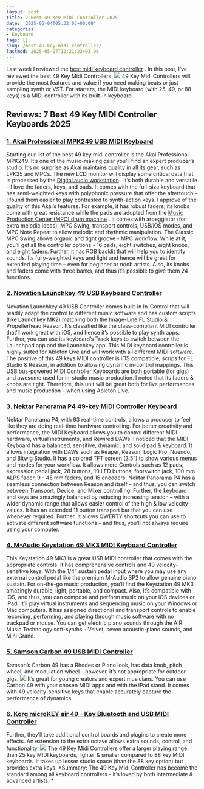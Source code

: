 ```yaml
---
layout: post
title: 7 Best 49 Key MIDI Controller 2025
date: '2025-05-04T05:32:03+00:00'
categories:
- Keyboard
tags: []
slug: /best-49-key-midi-controller/
lastmod: 2025-05-07T12:21:23+03:00
---
```


Last week I reviewed the
[best midi keyboard controller](https://pestpolicy.com/best-midi-keyboard-controller/)
. In this post, I’ve reviewed the best 49 Key Midi Controllers.
![](/assets/img/img/)
49 Key Midi Controllers will provide the most features and value if you need making beats or just sampling synth or VST.
For starters, the MIDI keyboard (with 25, 49, or 88 keys) is a MIDI controller with its built-in keyboard.
## Reviews: 7 Best 49 Key MIDI Controller Keyboards 2025
### [1. Akai Professional MPK249 USB MIDI Keyboard](https://www.amazon.com/dp/B00IJ7FGSC/?tag=p-policy-20)
Starting our list of the best 49 key midi controller is the Akai Professional MPK249. It’s one of the music-making gear you’ll find an expert producer’s studio. It’s no surprise as Akai maintains quality in all its gear, such as LPK25 and MPCs.
[](https://www.amazon.com/dp/B00IJ7FGSC/?tag=p-policy-20)
[](https://www.amazon.com/dp/B0791WV9MG/?tag=p-policy-20)
[](https://www.amazon.com/dp/B01KWPTLQG/ref=as_li_ss_il?&linkCode=li3&tag=p-policy-20&linkId=1d5bedff8c59deadcb5756de1c4165d6)
[](https://www.amazon.com/dp/B01KWPTLQG/ref=as_li_ss_il?&linkCode=li2&tag=p-policy-20&linkId=2742498f1d11ed7b298176c4737e30ac)
[](https://www.amazon.com/dp/B00E1N09JO/?tag=p-policy-20)
The new LCD monitor will display some critical data that is processed by the
[Digital audio workstation](https://en.wikipedia.org/wiki/Digital_audio_workstation)
. It’s both durable and versatile – I love the faders, keys, and pads.
It comes with the full-size keyboard that has semi-weighted keys with polyphonic pressure that offer the aftertouch – I found them easier to play contrasted to synth-action keys.
I approve of the quality of this Akai’s features. For example, it has robust faders; its knobs come with great resistance while the pads are adopted from the
[Music Production Center (MPC) drum machine](https://en.wikipedia.org/wiki/Akai_MPC)
.
It comes with arpeggiator (for extra melodic ideas), MPC Swing, transport controls, USB/iOS modes, and MPC Note Repeat to allow melodic and rhythmic manipulation. The Classic MPC Swing allows organic and tight groove - MPC workflow.
While at it, you’ll get all the controller options - 16 pads, eight switches, eight knobs, and eight faders. Further, it has RGB backlit that will help you to identify sounds.
Its fully-weighted keys and light and hence will be great for extended playing time – even for beginner or noob artists. Also, its knobs and faders come with three banks, and thus it’s possible to give them 24 functions.
### [2. Novation Launchkey 49 USB Keyboard Controller](https://www.amazon.com/dp/B00IWVWUWA/?tag=p-policy-20)
Novation Launchkey 49 USB Controller comes built-in In-Control that will readily adapt the control to different music software and has custom scripts (like Launchkey MK2) matching both the Image-Line FL Studio & Propellerhead Reason.
[](https://www.amazon.com/dp/B00IWVWUWA/?tag=p-policy-20)
[](https://www.amazon.com/dp/B0791WV9MG/?tag=p-policy-20)
[](https://www.amazon.com/dp/B01KWPTLQG/ref=as_li_ss_il?&linkCode=li3&tag=p-policy-20&linkId=1d5bedff8c59deadcb5756de1c4165d6)
[](https://www.amazon.com/dp/B01KWPTLQG/ref=as_li_ss_il?&linkCode=li2&tag=p-policy-20&linkId=2742498f1d11ed7b298176c4737e30ac)
[](https://www.amazon.com/dp/B00E1N09JO/?tag=p-policy-20)
It’s classified like the class-compliant MIDI controller that’ll work great with iOS, and hence it’s possible to play synth apps. Further, you can use its keyboard’s Track keys to switch between the Launchpad app and the Launchkey app.
This MIDI keyboard controller is highly suited for Ableton Live and will work with all different MIDI software. The positive of this 49 keys MIDI controller is iOS compatible, scrips for FL Studio & Reason, in addition to allowing dynamic in-control mappings.
This USB bus-powered MIDI Controller Keyboards are both portable (for gigs) and awesome used for in-studio music production.
I noted that its faders & knobs are tight. Therefore, this unit will be great both for live performances and music production – when using Ableton Live.
### [3. Nektar Panorama P4 49-key MIDI Controller Keyboard](https://www.amazon.com/dp/B008EY9XPW/?tag=p-policy-20)
Nektar Panorama P4, with 93 real-time controls, allows a producer to feel like they are doing real-time hardware controlling.
[](https://www.amazon.com/dp/B008EY9XPW/?tag=p-policy-20)
[](https://www.amazon.com/dp/B0791WV9MG/?tag=p-policy-20)
[](https://www.amazon.com/dp/B01KWPTLQG/ref=as_li_ss_il?&linkCode=li3&tag=p-policy-20&linkId=1d5bedff8c59deadcb5756de1c4165d6)
[](https://www.amazon.com/dp/B01KWPTLQG/ref=as_li_ss_il?&linkCode=li2&tag=p-policy-20&linkId=2742498f1d11ed7b298176c4737e30ac)
[](https://www.amazon.com/dp/B00E1N09JO/?tag=p-policy-20)
For better creativity and performance, the MIDI Keyboard allows you to control different MIDI hardware, virtual instruments, and Rewired DAWs.
I noticed that the MIDI Keyboard has a balanced, sensitive, dynamic, and solid pad & keyboard. It allows integration with DAWs such as Reaper, Reason, Logic Pro, Nuendo, and Bitwig Studio.
It has a colored TFT screen (3.5”) to show various menus and modes for your workflow. It allows more Controls such as 12 pads, expression pedal jack, 28 buttons, 10 LED buttons, footswitch jack, 100 mm ALPS fader, 9 - 45 mm faders, and 16 encoders.
Nektar Panorama P4 has a seamless connection between Reason and itself – and thus, you can switch between Transport, Device, and Mixer controlling.
Further, the keyboard and keys are amazingly balanced by reducing increasing tension – with a wider dynamic range that allows easier control of the high & low velocity-values.
It has an extended 11 button transport bar that you can use whenever required. Further. It allows QWERTY shortcuts you can use to activate different software functions – and thus, you’ll not always require using your computer.
### [4. M-Audio Keystation 49 MK3 MIDI Keyboard Controller](https://www.amazon.com/dp/B07DDN6TP6/?tag=p-policy-20)
This Keystation 49 MK3 is a great USB MIDI controller that comes with the appropriate controls. It has comprehensive controls and 49 velocity-sensitive keys.
[](https://www.amazon.com/dp/B07DDN6TP6/?tag=p-policy-20)
[](https://www.amazon.com/dp/B0791WV9MG/?tag=p-policy-20)
[](https://www.amazon.com/dp/B01KWPTLQG/ref=as_li_ss_il?&linkCode=li3&tag=p-policy-20&linkId=1d5bedff8c59deadcb5756de1c4165d6)
[](https://www.amazon.com/dp/B01KWPTLQG/ref=as_li_ss_il?&linkCode=li2&tag=p-policy-20&linkId=2742498f1d11ed7b298176c4737e30ac)
[](https://www.amazon.com/dp/B00E1N09JO/?tag=p-policy-20)
With the 1/4” sustain pedal input where you may use any external control pedal like the premium M-Audio SP2 to allow genuine piano sustain.
For on-the-go music production, you’ll find the Keystation 49 MK3 amazingly durable, light, portable, and compact. Also, it’s compatible with iOS, and thus, you can compose and perform music on your iOS devices or iPad.
It’ll play virtual instruments and sequencing music on your Windows or Mac computers.
It has assigned directional and transport controls to enable recording, performing, and playing through music software with no trackpad or mouse.
You can get electric piano sounds through the AIR Music Technology soft-synths – Velvet, seven acoustic-piano sounds, and Mini Grand.
### [5. Samson Carbon 49 USB MIDI Controller](https://www.amazon.com/dp/B0077AMUFY/?tag=p-policy-20)
Samson’s Carbon 49 has a Rhodes or Piano look, has data knob, pitch wheel, and modulation wheel – however, it’s not appropriate for outdoor gigs.
[](https://www.amazon.com/dp/B0077AMUFY/?tag=p-policy-20)
[](https://www.amazon.com/dp/B0791WV9MG/?tag=p-policy-20)
[](https://www.amazon.com/dp/B01KWPTLQG/ref=as_li_ss_il?&linkCode=li3&tag=p-policy-20&linkId=1d5bedff8c59deadcb5756de1c4165d6)
[](https://www.amazon.com/dp/B01KWPTLQG/ref=as_li_ss_il?&linkCode=li2&tag=p-policy-20&linkId=2742498f1d11ed7b298176c4737e30ac)
[](https://www.amazon.com/dp/B00E1N09JO/?tag=p-policy-20)
![](/assets/img/e/ir)
It’s great for young creators and expert musicians. You can use Carbon 49 with your chosen MIDI apps and with the iPad stand. It comes with 49 velocity-sensitive keys that enable accurately capture the performance of dynamics.
### [6. Korg microKEY air 49 - Key Bluetooth and USB MIDI Controller](https://www.amazon.com/dp/B018ATKMFK/?tag=p-policy-20)
Further, they’ll take additional control boards and plugins to create more effects. An extension to the extra octave allows extra sounds, control, and functionality.
[](https://www.amazon.com/dp/B018ATKMFK/?tag=p-policy-20)
[](https://www.amazon.com/dp/B0791WV9MG/?tag=p-policy-20)
[](https://www.amazon.com/dp/B01KWPTLQG/ref=as_li_ss_il?&linkCode=li3&tag=p-policy-20&linkId=1d5bedff8c59deadcb5756de1c4165d6)
[](https://www.amazon.com/dp/B01KWPTLQG/ref=as_li_ss_il?&linkCode=li2&tag=p-policy-20&linkId=2742498f1d11ed7b298176c4737e30ac)
[](https://www.amazon.com/dp/B00E1N09JO/?tag=p-policy-20)
![](/assets/img/e/ir)
The 49 Key Midi Controllers offer a larger playing range than 25 key MIDI keyboards, lighter & smaller compared to 88 key MIDI keyboards. It takes up lesser studio space (than the 88 key option) but provides extra keys.
*Summary: The 49 Key Midi Controller has become the standard among all keyboard controllers - it’s loved by both intermediate & advanced artists. *
